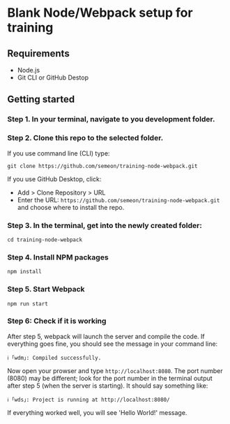 # Blank Node/Webpack setup for training

## Requirements

* Node.js
* Git CLI or GitHub Destop

## Getting started

### Step 1. In your terminal, navigate to you development folder.

### Step 2. Clone this repo to the selected folder. 

If you use command line (CLI) type:

`git clone https://github.com/semeon/training-node-webpack.git`

If you use GitHub Desktop, click:

* Add > Clone Repository > URL
* Enter the URL: `https://github.com/semeon/training-node-webpack.git` and choose where to install the repo.


### Step 3. In the terminal, get into the newly created folder:

`cd training-node-webpack`


### Step 4. Install NPM packages

`npm install`

### Step 5. Start Webpack

`npm run start`

### Step 6: Check if it is working

After step 5, webpack will launch the server and compile the code. 
If everything goes fine, you should see the message in your command line:

`ℹ ｢wdm｣: Compiled successfully.`

Now open your prowser and type `http://localhost:8080`. 
The port number (8080) may be different; look for the port number in the terminal output after step 5 (when the server is starting). It should say something like:

`ℹ ｢wds｣: Project is running at http://localhost:8080/`

If everything worked well, you will see 'Hello World!' message.